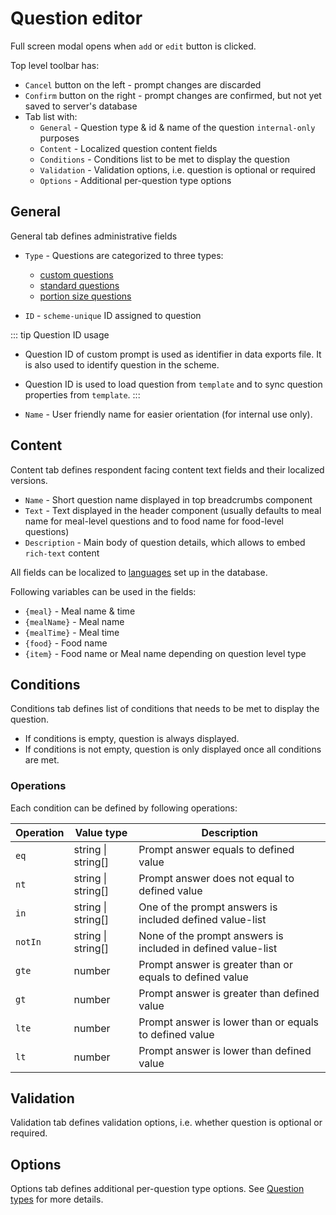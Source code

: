 # Question editor

Full screen modal opens when `add` or `edit` button is clicked.

Top level toolbar has:

- `Cancel` button on the left - prompt changes are discarded
- `Confirm` button on the right - prompt changes are confirmed, but not yet saved to server's database
- Tab list with:
  - `General` - Question type & id & name of the question `internal-only` purposes
  - `Content` - Localized question content fields
  - `Conditions` - Conditions list to be met to display the question
  - `Validation` - Validation options, i.e. question is optional or required
  - `Options` - Additional per-question type options

## General

General tab defines administrative fields

- `Type` - Questions are categorized to three types:

  - [custom questions](/admin/surveys/question-types#custom-prompts)
  - [standard questions](/admin/surveys/question-types#standard-prompts)
  - [portion size questions](/admin/surveys/question-types#portion-size-prompts)

- `ID` - `scheme-unique` ID assigned to question

::: tip Question ID usage

- Question ID of custom prompt is used as identifier in data exports file. It is also used to identify question in the scheme.
- Question ID is used to load question from `template` and to sync question properties from `template`.
  :::

- `Name` - User friendly name for easier orientation (for internal use only).

## Content

Content tab defines respondent facing content text fields and their localized versions.

- `Name` - Short question name displayed in top breadcrumbs component
- `Text` - Text displayed in the header component (usually defaults to meal name for meal-level questions and to food name for food-level questions)
- `Description` - Main body of question details, which allows to embed `rich-text` content

All fields can be localized to [languages](/admin/localization/languages) set up in the database.

Following variables can be used in the fields:

- `{meal}` - Meal name & time
- `{mealName}` - Meal name
- `{mealTime}` - Meal time
- `{food}` - Food name
- `{item}` - Food name or Meal name depending on question level type

## Conditions

Conditions tab defines list of conditions that needs to be met to display the question.

- If conditions is empty, question is always displayed.
- If conditions is not empty, question is only displayed once all conditions are met.

### Operations

Each condition can be defined by following operations:

| Operation | Value type         | Description                                                  |
| --------- | ------------------ | ------------------------------------------------------------ |
| `eq`      | string \| string[] | Prompt answer equals to defined value                        |
| `nt`      | string \| string[] | Prompt answer does not equal to defined value                |
| `in`      | string \| string[] | One of the prompt answers is included defined value-list     |
| `notIn`   | string \| string[] | None of the prompt answers is included in defined value-list |
| `gte`     | number             | Prompt answer is greater than or equals to defined value     |
| `gt`      | number             | Prompt answer is greater than defined value                  |
| `lte`     | number             | Prompt answer is lower than or equals to defined value       |
| `lt`      | number             | Prompt answer is lower than defined value                    |

## Validation

Validation tab defines validation options, i.e. whether question is optional or required.

## Options

Options tab defines additional per-question type options. See [Question types](/admin/surveys/question-types) for more details.
